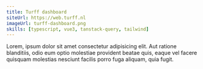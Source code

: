 ```yaml
---
title: Turff dashboard
siteUrl: https://web.turff.nl
imageUrl: turff-dashboard.png
skills: [typescript, vue3, tanstack-query, tailwind]
---
```


Lorem, ipsum dolor sit amet consectetur adipisicing elit. Aut ratione blanditiis, odio eum optio molestiae provident beatae quis, eaque vel facere quisquam molestias nesciunt facilis porro fuga aliquam, quia fugit.
